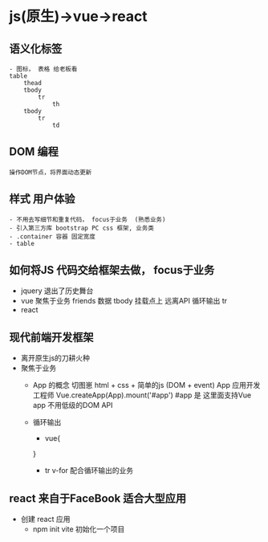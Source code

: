 # js(原生)->vue->react

## 语义化标签
    - 图标， 表格 给老板看
    table
        thead
        tbody
            tr
                th
        tbody
            tr
                td

## DOM 编程
    操作DOM节点，将界面动态更新

## 样式 用户体验
    - 不用去写细节和重复代码， focus于业务  (熟悉业务)
    - 引入第三方库 bootstrap PC css 框架, 业务类
    - .container 容器 固定宽度
    - table 

## 如何将JS 代码交给框架去做， focus于**业务**
- jquery 退出了历史舞台
- vue
    聚焦于业务
    friends 数据
    tbody 挂载点上
    远离API  循环输出 tr
- react

## 现代前端开发框架
- 离开原生js的刀耕火种
- 聚焦于业务
    - App 的概念
    切图崽 html + css + 简单的js (DOM + event)
    App 应用开发工程师
    Vue.createApp(App).mount('#app')
    #app 是 这里面支持Vue app
    不用低级的DOM API
    - 循环输出
       - vue{

       }
       - tr v-for 配合循环输出的业务


## react 来自于FaceBook  适合大型应用 
- 创建 react 应用
    - npm init vite 初始化一个项目